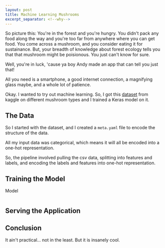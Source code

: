```yaml
---
layout: post
title: Machine Learning Mushrooms
excerpt_separator: <!--why-->
---
```


So picture this: You're in the forest and you're hungry. You didn't pack any food along the way and you're too far from anywhere where you can get food. You come across a mushroom, and you consider eating it for sustainance. But, your breadth of knowledge about forest ecology tells you that that mushroom might be poisionous. You just can't know for sure.

Well, you're in luck, 'cause ya boy Andy made an app that can tell you just that!

<!--why-->

All you need is a smartphone, a good internet connection, a magnifying glass maybe, and a whole lot of patience.

Okay. I wanted to try out machine learning. So, I got this [dataset](https://www.kaggle.com/uciml/mushroom-classification) from kaggle on different mushroom types and I trained a Keras model on it.

## The Data

So I started with the dataset, and I created a `meta.yaml` file to encode the structure of the data.

All my input data was categorical, which means it will all be encoded into a one-hot representation.

So, the pipeline involved pulling the csv data, splitting into features and labels, and encoding the
labels and features into one-hot representation.

## Training the Model

Model

```python

```

## Serving the Application

## Conclusion

It ain't practical... not in the least. But it is insanely cool.